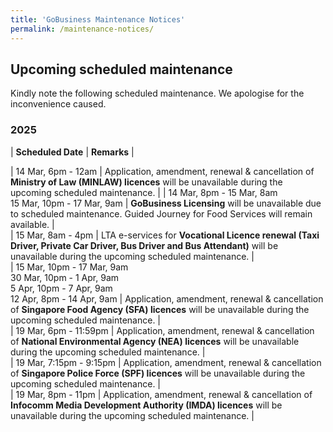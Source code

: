 ```yaml
---
title: 'GoBusiness Maintenance Notices'
permalink: /maintenance-notices/
---
```


## Upcoming scheduled maintenance

Kindly note the following scheduled maintenance. We apologise for the inconvenience caused. 


### 2025 

| **Scheduled Date** | **Remarks** |  


| 14 Mar, 6pm - 12am | Application, amendment, renewal & cancellation of **Ministry of Law (MINLAW) licences** will be unavailable during the upcoming scheduled maintenance. |
| 14 Mar, 8pm - 15 Mar, 8am<br>15 Mar, 10pm - 17 Mar, 9am | **GoBusiness Licensing** will be unavailable due to scheduled maintenance. Guided Journey for Food Services will remain available. |   
| 15 Mar, 8am - 4pm | LTA e-services for **Vocational Licence renewal (Taxi Driver, Private Car Driver, Bus Driver and Bus Attendant)** will be unavailable during the upcoming scheduled maintenance. |    
| 15 Mar, 10pm - 17 Mar, 9am<br>30 Mar, 10pm - 1 Apr, 9am<br>5 Apr, 10pm - 7 Apr, 9am<br>12 Apr, 8pm - 14 Apr, 9am | Application, amendment, renewal & cancellation of **Singapore Food Agency (SFA) licences** will be unavailable during the upcoming scheduled maintenance. |     
| 19 Mar, 6pm - 11:59pm | Application, amendment, renewal & cancellation of **National Environmental Agency (NEA) licences** will be unavailable during the upcoming scheduled maintenance. |    
| 19 Mar, 7:15pm - 9:15pm | Application, amendment, renewal & cancellation of **Singapore Police Force (SPF) licences** will be unavailable during the upcoming scheduled maintenance. |     
| 19 Mar, 8pm - 11pm | Application, amendment, renewal & cancellation of **Infocomm Media Development Authority (IMDA) licences** will be unavailable during the upcoming scheduled maintenance. |        



<script src="/jquery/jquery.min.js"></script> <script src="/jquery/resize-tables.js"></script>
